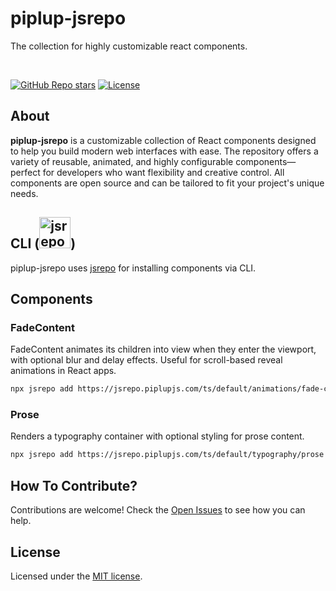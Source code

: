 # piplup-jsrepo

The collection for highly customizable react components.

<br />

<a href="https://github.com/sadik-malik/piplup-jsrepo/stargazers"><img alt="GitHub Repo stars" src="https://img.shields.io/github/stars/sadik-malik/piplup-jsrepo"></a>
<a href="https://github.com/sadik-malik/piplup-jsrepo/blob/main/LICENSE"><img alt="License" src="https://img.shields.io/badge/License-MIT-magenta"></a>

## About

**piplup-jsrepo** is a customizable collection of React components designed to help you build modern web interfaces with ease. The repository offers a variety of reusable, animated, and highly configurable components—perfect for developers who want flexibility and creative control. All components are open source and can be tailored to fit your project's unique needs.


## CLI (<a href="https://jsrepo.dev"><img src="https://jsrepo.dev/badges/jsrepo.svg" width="50" alt="jsrepo"></a>)

piplup-jsrepo uses [jsrepo](https://jsrepo.dev) for installing components via CLI.

## Components

### FadeContent
FadeContent animates its children into view when they enter the viewport, with optional blur and delay effects. Useful for scroll-based reveal animations in React apps.

```bash
npx jsrepo add https://jsrepo.piplupjs.com/ts/default/animations/fade-content
```

### Prose
Renders a typography container with optional styling for prose content.

```bash
npx jsrepo add https://jsrepo.piplupjs.com/ts/default/typography/prose
```

## How To Contribute?

Contributions are welcome! Check the [Open Issues](https://github.com/sadik-malik/piplup-jsrepo/issues) to see how you can help.

## License

Licensed under the [MIT license](https://github.com/sadik-malik/piplup-jsrepo/blob/main/LICENSE).

